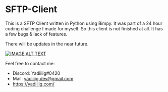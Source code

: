 # SFTP-Client


This is a SFTP Client written in Python using Bimpy. It was part of a 24 hour coding challenge I made for myself.
So this client is not finished at all. It has a few bugs & lack of features.

There will be updates in the near future.

[![IMAGE ALT TEXT](http://img.youtube.com/vi/r-2IBvbC2jQ/0.jpg)](https://www.youtube.com/watch?v=r-2IBvbC2jQ "SFTP Client demo")

Feel free to contact me:
  - Discord: Yadiiiig#0420
  - Mail: yadiiiig.dev@gmail.com
  - https://yadiiiig.com/

